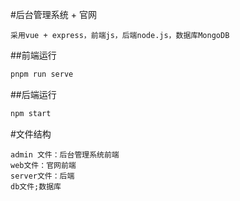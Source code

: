 #后台管理系统 + 官网
```
采用vue + express，前端js，后端node.js，数据库MongoDB
```
##前端运行 
```js
pnpm run serve
```
##后端运行
```js
npm start
```
#文件结构
```
admin 文件：后台管理系统前端
web文件：官网前端
server文件：后端
db文件;数据库
```
